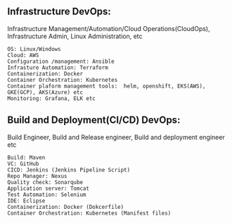 Infrastructure DevOps: 
----------------------

Infrastructure Management/Automation/Cloud Operations(CloudOps), Infrastructure Admin, Linux Administration, etc

	OS: Linux/Windows
	Cloud: AWS
	Configuration /management: Ansible
	Infrasture Automation: Terraform
	Containerization: Docker
	Container Orchestration: Kubernetes
	Container plaform management tools:  helm, openshift, EKS(AWS), GKE(GCP), AKS(Azure) etc
	Monitoring: Grafana, ELK etc

Build and Deployment(CI/CD) DevOps:
------------------------------------

Build Engineer, Build and Release engineer, Build and deployment engineer etc

	Build: Maven
	VC: GitHub
	CICD: Jenkins (Jenkins Pipeline Script)
	Repo Manager: Nexus
	Quality check: Sonarqube
	Application server: Tomcat
	Test Automation: Selenium
	IDE: Eclipse
	Containerization: Docker (Dokcerfile)
	Container Orchestration: Kubernetes (Manifest files)
